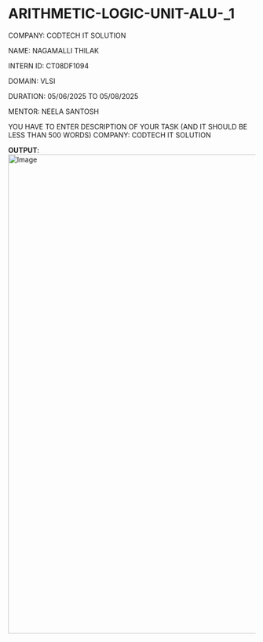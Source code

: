 # ARITHMETIC-LOGIC-UNIT-ALU-_1

COMPANY: CODTECH IT SOLUTION

NAME: NAGAMALLI THILAK

INTERN ID: CT08DF1094

DOMAIN: VLSI

DURATION: 05/06/2025 TO 05/08/2025

MENTOR: NEELA SANTOSH

YOU HAVE TO ENTER DESCRIPTION OF YOUR TASK (AND IT SHOULD BE LESS THAN 500 WORDS)
COMPANY: CODTECH IT SOLUTION

**OUTPUT**:
<img width="1895" height="977" alt="Image" src="https://github.com/user-attachments/assets/b13fd8ca-4b51-48d6-991d-ca5064ef32ec" />
